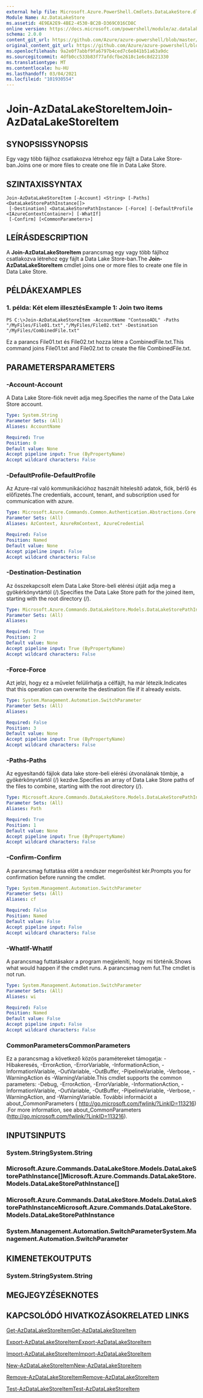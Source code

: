 ```yaml
---
external help file: Microsoft.Azure.PowerShell.Cmdlets.DataLakeStore.dll-Help.xml
Module Name: Az.DataLakeStore
ms.assetid: 4E9EA2E9-4BE2-4530-BC2B-D369C016CD8C
online version: https://docs.microsoft.com/powershell/module/az.datalakestore/join-azdatalakestoreitem
schema: 2.0.0
content_git_url: https://github.com/Azure/azure-powershell/blob/master/src/DataLakeStore/DataLakeStore/help/Join-AzDataLakeStoreItem.md
original_content_git_url: https://github.com/Azure/azure-powershell/blob/master/src/DataLakeStore/DataLakeStore/help/Join-AzDataLakeStoreItem.md
ms.openlocfilehash: 9a2e0f7abbf9fa6797b4ced7c6e841b51a63a9dc
ms.sourcegitcommit: 4dfb0cc533b83f77afdcfbe2618c1e6c8d221330
ms.translationtype: MT
ms.contentlocale: hu-HU
ms.lasthandoff: 03/04/2021
ms.locfileid: "101930554"
---
```

# <span data-ttu-id="70dad-101">Join-AzDataLakeStoreItem</span><span class="sxs-lookup"><span data-stu-id="70dad-101">Join-AzDataLakeStoreItem</span></span>

## <span data-ttu-id="70dad-102">SYNOPSIS</span><span class="sxs-lookup"><span data-stu-id="70dad-102">SYNOPSIS</span></span>
<span data-ttu-id="70dad-103">Egy vagy több fájlhoz csatlakozva létrehoz egy fájlt a Data Lake Store-ban.</span><span class="sxs-lookup"><span data-stu-id="70dad-103">Joins one or more files to create one file in Data Lake Store.</span></span>

## <span data-ttu-id="70dad-104">SZINTAXIS</span><span class="sxs-lookup"><span data-stu-id="70dad-104">SYNTAX</span></span>

```
Join-AzDataLakeStoreItem [-Account] <String> [-Paths] <DataLakeStorePathInstance[]>
 [-Destination] <DataLakeStorePathInstance> [-Force] [-DefaultProfile <IAzureContextContainer>] [-WhatIf]
 [-Confirm] [<CommonParameters>]
```

## <span data-ttu-id="70dad-105">LEÍRÁS</span><span class="sxs-lookup"><span data-stu-id="70dad-105">DESCRIPTION</span></span>
<span data-ttu-id="70dad-106">A **Join-AzDataLakeStoreItem** parancsmag egy vagy több fájlhoz csatlakozva létrehoz egy fájlt a Data Lake Store-ban.</span><span class="sxs-lookup"><span data-stu-id="70dad-106">The **Join-AzDataLakeStoreItem** cmdlet joins one or more files to create one file in Data Lake Store.</span></span>

## <span data-ttu-id="70dad-107">PÉLDÁK</span><span class="sxs-lookup"><span data-stu-id="70dad-107">EXAMPLES</span></span>

### <span data-ttu-id="70dad-108">1. példa: Két elem illesztés</span><span class="sxs-lookup"><span data-stu-id="70dad-108">Example 1: Join two items</span></span>
```
PS C:\>Join-AzDataLakeStoreItem -AccountName "ContosoADL" -Paths "/MyFiles/File01.txt","/MyFiles/File02.txt" -Destination "/MyFiles/CombinedFile.txt"
```

<span data-ttu-id="70dad-109">Ez a parancs File01.txt és File02.txt hozza létre a CombinedFile.txt.</span><span class="sxs-lookup"><span data-stu-id="70dad-109">This command joins File01.txt and File02.txt to create the file CombinedFile.txt.</span></span>

## <span data-ttu-id="70dad-110">PARAMETERS</span><span class="sxs-lookup"><span data-stu-id="70dad-110">PARAMETERS</span></span>

### <span data-ttu-id="70dad-111">-Account</span><span class="sxs-lookup"><span data-stu-id="70dad-111">-Account</span></span>
<span data-ttu-id="70dad-112">A Data Lake Store-fiók nevét adja meg.</span><span class="sxs-lookup"><span data-stu-id="70dad-112">Specifies the name of the Data Lake Store account.</span></span>

```yaml
Type: System.String
Parameter Sets: (All)
Aliases: AccountName

Required: True
Position: 0
Default value: None
Accept pipeline input: True (ByPropertyName)
Accept wildcard characters: False
```

### <span data-ttu-id="70dad-113">-DefaultProfile</span><span class="sxs-lookup"><span data-stu-id="70dad-113">-DefaultProfile</span></span>
<span data-ttu-id="70dad-114">Az Azure-ral való kommunikációhoz használt hitelesítő adatok, fiók, bérlő és előfizetés.</span><span class="sxs-lookup"><span data-stu-id="70dad-114">The credentials, account, tenant, and subscription used for communication with azure.</span></span>

```yaml
Type: Microsoft.Azure.Commands.Common.Authentication.Abstractions.Core.IAzureContextContainer
Parameter Sets: (All)
Aliases: AzContext, AzureRmContext, AzureCredential

Required: False
Position: Named
Default value: None
Accept pipeline input: False
Accept wildcard characters: False
```

### <span data-ttu-id="70dad-115">-Destination</span><span class="sxs-lookup"><span data-stu-id="70dad-115">-Destination</span></span>
<span data-ttu-id="70dad-116">Az összekapcsolt elem Data Lake Store-beli elérési útját adja meg a gyökérkönyvtártól (/).</span><span class="sxs-lookup"><span data-stu-id="70dad-116">Specifies the Data Lake Store path for the joined item, starting with the root directory (/).</span></span>

```yaml
Type: Microsoft.Azure.Commands.DataLakeStore.Models.DataLakeStorePathInstance
Parameter Sets: (All)
Aliases:

Required: True
Position: 2
Default value: None
Accept pipeline input: True (ByPropertyName)
Accept wildcard characters: False
```

### <span data-ttu-id="70dad-117">-Force</span><span class="sxs-lookup"><span data-stu-id="70dad-117">-Force</span></span>
<span data-ttu-id="70dad-118">Azt jelzi, hogy ez a művelet felülírhatja a célfájlt, ha már létezik.</span><span class="sxs-lookup"><span data-stu-id="70dad-118">Indicates that this operation can overwrite the destination file if it already exists.</span></span>

```yaml
Type: System.Management.Automation.SwitchParameter
Parameter Sets: (All)
Aliases:

Required: False
Position: 3
Default value: None
Accept pipeline input: True (ByPropertyName)
Accept wildcard characters: False
```

### <span data-ttu-id="70dad-119">-Paths</span><span class="sxs-lookup"><span data-stu-id="70dad-119">-Paths</span></span>
<span data-ttu-id="70dad-120">Az egyesítandó fájlok data lake store-beli elérési útvonalának tömbje, a gyökérkönyvtártól (/) kezdve.</span><span class="sxs-lookup"><span data-stu-id="70dad-120">Specifies an array of Data Lake Store paths of the files to combine, starting with the root directory (/).</span></span>

```yaml
Type: Microsoft.Azure.Commands.DataLakeStore.Models.DataLakeStorePathInstance[]
Parameter Sets: (All)
Aliases: Path

Required: True
Position: 1
Default value: None
Accept pipeline input: True (ByPropertyName)
Accept wildcard characters: False
```

### <span data-ttu-id="70dad-121">-Confirm</span><span class="sxs-lookup"><span data-stu-id="70dad-121">-Confirm</span></span>
<span data-ttu-id="70dad-122">A parancsmag futtatása előtt a rendszer megerősítést kér.</span><span class="sxs-lookup"><span data-stu-id="70dad-122">Prompts you for confirmation before running the cmdlet.</span></span>

```yaml
Type: System.Management.Automation.SwitchParameter
Parameter Sets: (All)
Aliases: cf

Required: False
Position: Named
Default value: False
Accept pipeline input: False
Accept wildcard characters: False
```

### <span data-ttu-id="70dad-123">-WhatIf</span><span class="sxs-lookup"><span data-stu-id="70dad-123">-WhatIf</span></span>
<span data-ttu-id="70dad-124">A parancsmag futtatásakor a program megjeleníti, hogy mi történik.</span><span class="sxs-lookup"><span data-stu-id="70dad-124">Shows what would happen if the cmdlet runs.</span></span>
<span data-ttu-id="70dad-125">A parancsmag nem fut.</span><span class="sxs-lookup"><span data-stu-id="70dad-125">The cmdlet is not run.</span></span>

```yaml
Type: System.Management.Automation.SwitchParameter
Parameter Sets: (All)
Aliases: wi

Required: False
Position: Named
Default value: False
Accept pipeline input: False
Accept wildcard characters: False
```

### <span data-ttu-id="70dad-126">CommonParameters</span><span class="sxs-lookup"><span data-stu-id="70dad-126">CommonParameters</span></span>
<span data-ttu-id="70dad-127">Ez a parancsmag a következő közös paramétereket támogatja: -Hibakeresés, -ErrorAction, -ErrorVariable, -InformationAction, -InformationVariable, -OutVariable, -OutBuffer, -PipelineVariable, -Verbose, -WarningAction és -WarningVariable.</span><span class="sxs-lookup"><span data-stu-id="70dad-127">This cmdlet supports the common parameters: -Debug, -ErrorAction, -ErrorVariable, -InformationAction, -InformationVariable, -OutVariable, -OutBuffer, -PipelineVariable, -Verbose, -WarningAction, and -WarningVariable.</span></span> <span data-ttu-id="70dad-128">További információt a about_CommonParameters ( http://go.microsoft.com/fwlink/?LinkID=113216) .</span><span class="sxs-lookup"><span data-stu-id="70dad-128">For more information, see about_CommonParameters (http://go.microsoft.com/fwlink/?LinkID=113216).</span></span>

## <span data-ttu-id="70dad-129">INPUTS</span><span class="sxs-lookup"><span data-stu-id="70dad-129">INPUTS</span></span>

### <span data-ttu-id="70dad-130">System.String</span><span class="sxs-lookup"><span data-stu-id="70dad-130">System.String</span></span>

### <span data-ttu-id="70dad-131">Microsoft.Azure.Commands.DataLakeStore.Models.DataLakeStorePathInstance[]</span><span class="sxs-lookup"><span data-stu-id="70dad-131">Microsoft.Azure.Commands.DataLakeStore.Models.DataLakeStorePathInstance[]</span></span>

### <span data-ttu-id="70dad-132">Microsoft.Azure.Commands.DataLakeStore.Models.DataLakeStorePathInstance</span><span class="sxs-lookup"><span data-stu-id="70dad-132">Microsoft.Azure.Commands.DataLakeStore.Models.DataLakeStorePathInstance</span></span>

### <span data-ttu-id="70dad-133">System.Management.Automation.SwitchParameter</span><span class="sxs-lookup"><span data-stu-id="70dad-133">System.Management.Automation.SwitchParameter</span></span>

## <span data-ttu-id="70dad-134">KIMENETEK</span><span class="sxs-lookup"><span data-stu-id="70dad-134">OUTPUTS</span></span>

### <span data-ttu-id="70dad-135">System.String</span><span class="sxs-lookup"><span data-stu-id="70dad-135">System.String</span></span>

## <span data-ttu-id="70dad-136">MEGJEGYZÉSEK</span><span class="sxs-lookup"><span data-stu-id="70dad-136">NOTES</span></span>

## <span data-ttu-id="70dad-137">KAPCSOLÓDÓ HIVATKOZÁSOK</span><span class="sxs-lookup"><span data-stu-id="70dad-137">RELATED LINKS</span></span>

[<span data-ttu-id="70dad-138">Get-AzDataLakeStoreItem</span><span class="sxs-lookup"><span data-stu-id="70dad-138">Get-AzDataLakeStoreItem</span></span>](./Get-AzDataLakeStoreItem.md)

[<span data-ttu-id="70dad-139">Export-AzDataLakeStoreItem</span><span class="sxs-lookup"><span data-stu-id="70dad-139">Export-AzDataLakeStoreItem</span></span>](./Export-AzDataLakeStoreItem.md)

[<span data-ttu-id="70dad-140">Import-AzDataLakeStoreItem</span><span class="sxs-lookup"><span data-stu-id="70dad-140">Import-AzDataLakeStoreItem</span></span>](./Import-AzDataLakeStoreItem.md)

[<span data-ttu-id="70dad-141">New-AzDataLakeStoreItem</span><span class="sxs-lookup"><span data-stu-id="70dad-141">New-AzDataLakeStoreItem</span></span>](./New-AzDataLakeStoreItem.md)

[<span data-ttu-id="70dad-142">Remove-AzDataLakeStoreItem</span><span class="sxs-lookup"><span data-stu-id="70dad-142">Remove-AzDataLakeStoreItem</span></span>](./Remove-AzDataLakeStoreItem.md)

[<span data-ttu-id="70dad-143">Test-AzDataLakeStoreItem</span><span class="sxs-lookup"><span data-stu-id="70dad-143">Test-AzDataLakeStoreItem</span></span>](./Test-AzDataLakeStoreItem.md)


